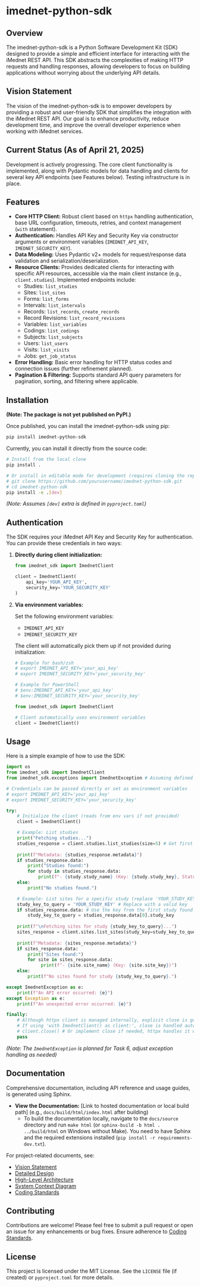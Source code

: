 # imednet-python-sdk

## Overview

The imednet-python-sdk is a Python Software Development Kit (SDK) designed to provide a simple and efficient interface for interacting with the iMednet REST API. This SDK abstracts the complexities of making HTTP requests and handling responses, allowing developers to focus on building applications without worrying about the underlying API details.

## Vision Statement

The vision of the imednet-python-sdk is to empower developers by providing a robust and user-friendly SDK that simplifies the integration with the iMednet REST API. Our goal is to enhance productivity, reduce development time, and improve the overall developer experience when working with iMednet services.

## Current Status (As of April 21, 2025)

Development is actively progressing. The core client functionality is implemented, along with Pydantic models for data handling and clients for several key API endpoints (see Features below). Testing infrastructure is in place.

## Features

* **Core HTTP Client:** Robust client based on `httpx` handling authentication, base URL configuration, timeouts, retries, and context management (`with` statement).
* **Authentication:** Handles API Key and Security Key via constructor arguments or environment variables (`IMEDNET_API_KEY`, `IMEDNET_SECURITY_KEY`).
* **Data Modeling:** Uses Pydantic v2+ models for request/response data validation and serialization/deserialization.
* **Resource Clients:** Provides dedicated clients for interacting with specific API resources, accessible via the main client instance (e.g., `client.studies`). Implemented endpoints include:
  * Studies: `list_studies`
  * Sites: `list_sites`
  * Forms: `list_forms`
  * Intervals: `list_intervals`
  * Records: `list_records`, `create_records`
  * Record Revisions: `list_record_revisions`
  * Variables: `list_variables`
  * Codings: `list_codings`
  * Subjects: `list_subjects`
  * Users: `list_users`
  * Visits: `list_visits`
  * Jobs: `get_job_status`
* **Error Handling:** Basic error handling for HTTP status codes and connection issues (further refinement planned).
* **Pagination & Filtering:** Supports standard API query parameters for pagination, sorting, and filtering where applicable.

## Installation

**(Note: The package is not yet published on PyPI.)**

Once published, you can install the imednet-python-sdk using pip:

```bash
pip install imednet-python-sdk 
```

Currently, you can install it directly from the source code:

```bash
# Install from the local clone
pip install .

# Or install in editable mode for development (requires cloning the repo first)
# git clone https://github.com/yourusername/imednet-python-sdk.git
# cd imednet-python-sdk
pip install -e .[dev] 
```

*(Note: Assumes `[dev]` extra is defined in `pyproject.toml`)*

## Authentication

The SDK requires your iMednet API Key and Security Key for authentication. You can provide these credentials in two ways:

1. **Directly during client initialization:**

   ```python
   from imednet_sdk import ImednetClient

   client = ImednetClient(
       api_key='YOUR_API_KEY',
       security_key='YOUR_SECURITY_KEY'
   )
   ```

2. **Via environment variables:**

   Set the following environment variables:

   * `IMEDNET_API_KEY`
   * `IMEDNET_SECURITY_KEY`

   The client will automatically pick them up if not provided during initialization:

   ```python
   # Example for bash/zsh
   # export IMEDNET_API_KEY='your_api_key'
   # export IMEDNET_SECURITY_KEY='your_security_key'

   # Example for PowerShell
   # $env:IMEDNET_API_KEY='your_api_key'
   # $env:IMEDNET_SECURITY_KEY='your_security_key'
   
   from imednet_sdk import ImednetClient
   
   # Client automatically uses environment variables
   client = ImednetClient() 
   ```

## Usage

Here is a simple example of how to use the SDK:

```python
import os
from imednet_sdk import ImednetClient
from imednet_sdk.exceptions import ImednetException # Assuming defined in Task 6

# Credentials can be passed directly or set as environment variables
# export IMEDNET_API_KEY='your_api_key'
# export IMEDNET_SECURITY_KEY='your_security_key'

try:
    # Initialize the client (reads from env vars if not provided)
    client = ImednetClient() 

    # Example: List studies
    print("Fetching studies...")
    studies_response = client.studies.list_studies(size=5) # Get first 5 studies
    
    print(f"Metadata: {studies_response.metadata}")
    if studies_response.data:
        print("Studies found:")
        for study in studies_response.data:
            print(f"- {study.study_name} (Key: {study.study_key}, Status: {study.status})")
    else:
        print("No studies found.")

    # Example: List sites for a specific study (replace 'YOUR_STUDY_KEY')
    study_key_to_query = 'YOUR_STUDY_KEY' # Replace with a valid key
    if studies_response.data: # Use the key from the first study found if available
        study_key_to_query = studies_response.data[0].study_key
        
    print(f"\nFetching sites for study {study_key_to_query}...")
    sites_response = client.sites.list_sites(study_key=study_key_to_query, size=5)
    
    print(f"Metadata: {sites_response.metadata}")
    if sites_response.data:
        print("Sites found:")
        for site in sites_response.data:
             print(f"- {site.site_name} (Key: {site.site_key})")
    else:
        print(f"No sites found for study {study_key_to_query}.")

except ImednetException as e:
    print(f"An API error occurred: {e}")
except Exception as e:
    print(f"An unexpected error occurred: {e}")

finally:
    # Although httpx client is managed internally, explicit close is good practice if not using 'with'
    # If using 'with ImednetClient() as client:', close is handled automatically.
    # client.close() # Or implement close if needed, httpx handles it with context manager
    pass

```

*(Note: The `ImednetException` is planned for Task 6, adjust exception handling as needed)*

## Documentation

Comprehensive documentation, including API reference and usage guides, is generated using Sphinx.

* **View the Documentation:** [Link to hosted documentation or local build path] (e.g., `docs/build/html/index.html` after building)
  * To build the documentation locally, navigate to the `docs/source` directory and run `make html` (or `sphinx-build -b html . ../build/html` on Windows without Make). You need to have Sphinx and the required extensions installed (`pip install -r requirements-dev.txt`).

For project-related documents, see:

* [Vision Statement](docs/project/vision.md)
* [Detailed Design](docs/project/design.md)
* [High-Level Architecture](docs/project/architecture.md)
* [System Context Diagram](docs/project/context_diagram.md)
* [Coding Standards](docs/coding_standards.md)

## Contributing

Contributions are welcome! Please feel free to submit a pull request or open an issue for any enhancements or bug fixes. Ensure adherence to [Coding Standards](docs/coding_standards.md).

## License

This project is licensed under the MIT License. See the `LICENSE` file (if created) or `pyproject.toml` for more details.

